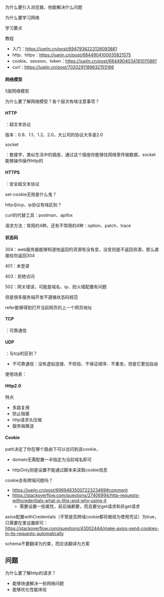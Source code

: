为什么要引入浏览器，他能解决什么问题

为什么要学习网络

学习要点

教程

- 入门：https://juejin.cn/post/6947936223126093861
- http、https：https://juejin.cn/post/6844904100035821575
- cookie、session、token：https://juejin.cn/post/6844904034181070861
- curl：https://juejin.cn/post/7020291189832155166

#### 网络模型

5层网络模型

为什么要了解网络模型？各个层次有啥注意事项？



#### HTTP

：超文本协议

版本：0.9、1.1、1.2、2.0，大公司的协议大多是2.0

socket

：套接字，类似生活中的插座，通过这个插座你能够往网络里传输数据，socket能够操作操作http的

#### HTTPS

：安全超文本协议

 set-cookie无效是什么鬼？

http与tcp、ip协议有啥区别？

curl的代替工具：postman、apifox

请求方法：常用的4种，还有不常用的4种：option、patch、trace

#### 状态码

304：web服务器能够知道他返回的资源有没有变，没变则是不返回资源，那么直接给你返回304

401：未登录

403：拒绝访问

502：网关错误，可能是域名、ip、防火墙配置有问题

但是很多服务端开发不遵循状态码规范

refer能够得到打开当前网页的上一个网页地址

#### TCP

：可靠通信

#### UDP

：与tcp的区别？

- 不可靠通信：没有虚拟连接、不校验、不保证顺序、不重发，但是它更加自由

使用场景：

#### Http2.0

特点

- 多路复用
- 防止阻塞
- http请求头压缩
- 服务端推送



#### Cookie

path决定了你在哪个路由下可以访问到该cookie，

- domain无需配置一半指定为当前域名即可

- httpOnly则是设置不能通过脚本来读取cookie信息

cookie会有跨域问题吗？

- https://juejin.cn/post/6969483500722323469#comment
- https://stackoverflow.com/questions/27406994/http-requests-withcredentials-what-is-this-and-why-using-it
  - 需要设置一些属性，前后端都要，而且要分get请求和非get请求

axios配置withCredentials（不管是否跨域cookie都将被视为使用凭证）为true，只需要在里设置即可：https://stackoverflow.com/questions/43002444/make-axios-send-cookies-in-its-requests-automatically



schema不要翻译为约束，而应该翻译为方案

## 问题

为什么要了解http的请求？

- 能够快速解决一些网络问题
- 能够优化性能体验

